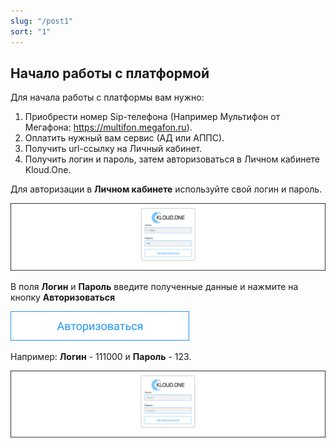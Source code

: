 ```yaml
---
slug: "/post1"
sort: "1"
---
```


## Начало работы с платформой

Для начала работы с платформы вам нужно:

1. Приобрести номер Sip-телефона (Например Мультифон от Мегафона: https://multifon.megafon.ru).
2. Оплатить нужный вам сервис (АД или АППС).
3. Получить url-ссылку на Личный кабинет.
4. Получить логин и пароль, затем авторизоваться в Личном кабинете Kloud.One.

Для авторизации в **Личном кабинете** используйте свой логин и пароль.

![Картинка](./images/enter_data.png "Окно авторизации")

В поля **Логин** и **Пароль** введите полученные данные и нажмите на кнопку **Авторизоваться**

![Картинка](./images/butt_auth.png "Кнопка Авторизоваться")

Например:  **Логин** - 111000 и **Пароль** - 123.

![Картинка](./images/window_auth.png "Ввод данных в окне авторизации")
